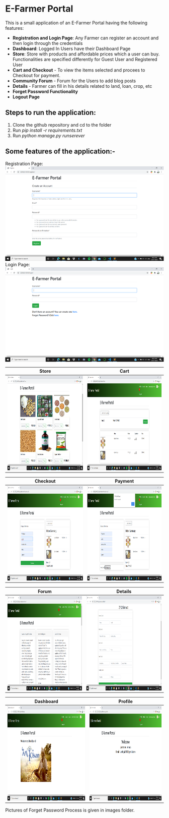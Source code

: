 # E-Farmer Portal

This is a small application of an E-Farmer Portal having the following features:  
* **Registration and Login Page**: Any Farmer can register an account and then login through the credentials
* **Dashboard**: Logged In Users have their Dashboard Page
* **Store**: Store with products and affordable prices which a user can buy. Functionalities are specified differently for Guest User and Registered User
* **Cart and Checkout** - To view the items selected and procees to Checkout for payment.
* **Community Forum** - Forum for the Users to add blog posts
* **Details** - Farmer can fill in his details related to land, loan, crop, etc
* **Forget Password Functionality**
* **Logout Page**

## Steps to run the application:
1. Clone the github repository and cd to the folder 
2. Run _pip install -r requirements.txt_
3. Run _python manage.py runserever_

## Some features of the application:-

Registration Page:  
<img src="images/Screenshot (218).png" height="300">  
Login Page:  
<img src="images/Screenshot (219).png" height="300">

Store                   |                   Cart
:---------------------------------:        |      :------------------------------:
<img src="images/Screenshot (212).png" height="300">     |<img src="images/Screenshot (213).png" height="300">

Checkout                   |                   Payment
:---------------------------------:        |      :------------------------------:
<img src="images/Screenshot (214).png" height="300">     |<img src="images/Screenshot (215).png" height="300">

Forum                   |                   Details
:---------------------------------:        |      :------------------------------:
<img src="images/Screenshot (216).png" height="300">     |<img src="images/Screenshot (217).png" height="300">

Dashboard                 |                   Profile
:---------------------------------:        |      :------------------------------:
<img src="images/Screenshot (210).png" height="300">     |<img src="images/Screenshot (211).png" height="300">

Pictures of Forget Password Process is given in images folder.

